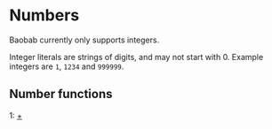 # Numbers

Baobab currently only supports integers.

Integer literals are strings of digits, and may not start
with 0. Example integers are `1`, `1234` and `999999`.

## Number functions

1: [+](Numbers-Plus.md)
